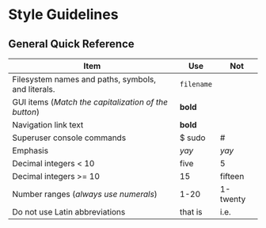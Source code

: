 # Style Guidelines

## General Quick Reference

|Item |Use |Not
--- |--- |--- |
|Filesystem names and paths, symbols, and literals.  |`filename`  |
|GUI items (_Match the capitalization of the button_)  |**bold**  |
|Navigation link text |**bold**  |
|Superuser console commands  | $ sudo  |#
|Emphasis  |_yay_  |*yay*
|Decimal integers < 10  |five  |5
|Decimal integers >= 10  |15  |fifteen
|Number ranges (_always use numerals_)  |1-20 |1-twenty
|Do not use Latin abbreviations  |that is |i.e.
